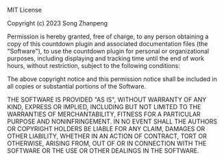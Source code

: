 MIT License

Copyright (c) 2023 Song Zhanpeng

Permission is hereby granted, free of charge, to any person obtaining a copy
of this countdown plugin and associated documentation files (the "Software"),
to use the countdown plugin for personal or organizational purposes, including
displaying and tracking time until the end of work hours, without restriction,
subject to the following conditions:

The above copyright notice and this permission notice shall be included in all
copies or substantial portions of the Software.

THE SOFTWARE IS PROVIDED "AS IS", WITHOUT WARRANTY OF ANY KIND, EXPRESS OR
IMPLIED, INCLUDING BUT NOT LIMITED TO THE WARRANTIES OF MERCHANTABILITY,
FITNESS FOR A PARTICULAR PURPOSE AND NONINFRINGEMENT. IN NO EVENT SHALL THE
AUTHORS OR COPYRIGHT HOLDERS BE LIABLE FOR ANY CLAIM, DAMAGES OR OTHER
LIABILITY, WHETHER IN AN ACTION OF CONTRACT, TORT OR OTHERWISE, ARISING FROM,
OUT OF OR IN CONNECTION WITH THE SOFTWARE OR THE USE OR OTHER DEALINGS IN THE
SOFTWARE.
